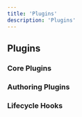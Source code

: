 ```yaml
---
title: 'Plugins'
description: 'Plugins'
---
```


## Plugins

### Core Plugins

### Authoring Plugins

### Lifecycle Hooks
